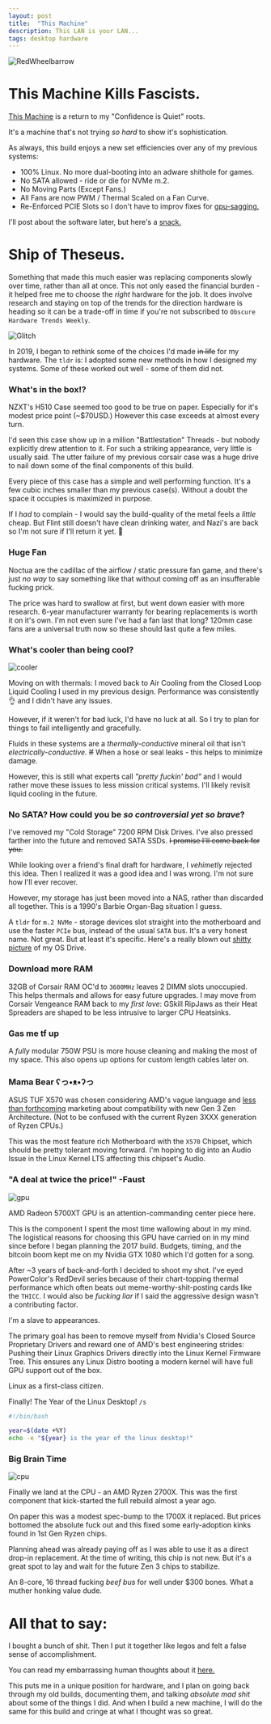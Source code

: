 ```yaml
---
layout: post
title:  "This Machine"
description: This LAN is your LAN...
tags: desktop hardware
---
```


![RedWheelbarrow](../../../assets/images/RWB/RWB01.jpg)

# This Machine Kills Fascists.

[This Machine](https://en.wikipedia.org/wiki/This_machine_kills_fascists) is a return to my "Confidence is Quiet" roots.

It's a machine that's not trying _so hard_ to show it's sophistication.

As always, this build enjoys a new set efficiencies over any of my previous systems:

* 100% Linux. No more dual-booting into an adware shithole for games.
* No SATA allowed - ride or die for NVMe m.2.
* No Moving Parts (Except Fans.)
* All Fans are now PWM / Thermal Scaled on a Fan Curve.
* Re-Enforced PCIE Slots so I don't have to improv fixes for [gpu-sagging.](../../../assets/images/RWB/gpusag.jpeg)

I'll post about the software later, but here's a [snack.](../../../assets/images/RWB/shellbie.png)

# Ship of Theseus.

Something that made this much easier was replacing components slowly over time, rather than all at once. This not only eased the financial burden - it helped free me to choose the _right_ hardware for the job. It does involve research and staying on top of the trends for the direction hardware is heading so it can be a trade-off in time if you're not subscribed to `Obscure Hardware Trends Weekly`.

![Glitch](../../../assets/images/Glitch/Glitch.jpg)

In 2019, I began to rethink some of the choices I'd made ~~in life~~ for my hardware. The `tldr` is: I adopted some new methods in how I designed my systems. Some of these worked out well - some of them did not.

### What's in the box!?

NZXT's H510 Case seemed too good to be true on paper. Especially for it's modest price point (~$70USD.) However this case exceeds at almost every turn.

I'd seen this case show up in a million "Battlestation" Threads - but nobody explicitly drew attention to it. For such a striking appearance, very little is usually said. The utter failure of my previous corsair case was a huge drive to nail down some of the final components of this build.

Every piece of this case has a simple and well performing function. It's a few cubic inches smaller than my previous case(s). Without a doubt the space it occupies is maximized in purpose.

If I *had* to complain - I would say the build-quality of the metal feels a _little_ cheap. But Flint still doesn't have clean drinking water, and Nazi's are back so I'm not sure if I'll return it yet. 🤔

### Huge Fan

Noctua are the cadillac of the airflow / static pressure fan game, and there's just _no way_ to say something like that without coming off as an insufferable fucking prick.

The price was hard to swallow at first, but went down easier with more research. 6-year manufacturer warranty for bearing replacements is worth it on it's own. I'm not even sure I've had a fan last that long? 120mm case fans are a universal truth now so these should last quite a few miles.

### What's cooler than being cool?

![cooler](../../../assets/images/RWB/cooler.jpg)

Moving on with thermals: I moved back to Air Cooling from the Closed Loop Liquid Cooling I used in my previous design. Performance was consistently 👌 and I didn't have any issues.

However, if it weren't for bad luck, I'd have no luck at all. So I try to plan for things to fail intelligently and gracefully.

Fluids in these systems are a *thermally-conductive* mineral oil that isn't *electrically-conductive.* ~~If~~ When a hose or seal leaks - this helps to minimize damage.

However, this is still what experts call _"pretty fuckin' bad"_ and I would rather move these issues to less mission critical systems. I'll likely revisit liquid cooling in the future.

### No SATA? How could you be _so controversial yet so brave_?

I've removed my "Cold Storage" 7200 RPM Disk Drives. I've also pressed farther into the future and removed SATA SSDs. ~~I promise I'll come back for you.~~

While looking over a friend's final draft for hardware, I _vehimetly_ rejected this idea. Then I realized it was a good idea and I was wrong. I'm not sure how I'll ever recover.

However, my storage has just been moved into a NAS, rather than discarded all together. This is a 1990's Barbie Organ-Bag situation I guess.

A `tldr` for `m.2 NVMe` - storage devices slot straight into the motherboard and use the faster `PCIe` bus, instead of the usual `SATA` bus. It's a very honest name. Not great. But at least it's specific. Here's a really blown out [shitty picture](../../../assets/images/RWB/nvme.jpeg) of my OS Drive.

### Download more RAM

32GB of Corsair RAM OC'd to `3600MHz` leaves 2 DIMM slots unoccupied. This helps thermals and allows for easy future upgrades. I may move from Corsair Vengeance RAM back to my _first love_: GSkill RipJaws as their Heat Spreaders are shaped to be less intrusive to larger CPU Heatsinks.

### Gas me tf up

A _fully_ modular 750W PSU is more house cleaning and making the most of my space. This also opens up options for custom length cables later on.

### Mama Bear ʕっ•ᴥ•ʔっ

ASUS TUF X570 was chosen considering AMD's vague language and [less than forthcoming](../../../assets/images/RWB/chipset.png) marketing about compatibility with new Gen 3 Zen Architecture. (Not to be confused with the current Ryzen 3XXX generation of Ryzen CPUs.)

This was the most feature rich Motherboard with the `X570` Chipset, which should be pretty tolerant moving forward. I'm hoping to dig into an Audio Issue in the Linux Kernel LTS affecting this chipset's Audio.

### "A deal at twice the price!" -Faust

![gpu](../../../assets/images/RWB/the_debbil.jpg)

AMD Radeon 5700XT GPU is an attention-commanding center piece here.

This is the component I spent the most time wallowing about in my mind. The logistical reasons for choosing this GPU have carried on in my mind since before I began planning the 2017 build. Budgets, timing, and the bitcoin boom kept me on my Nvidia GTX 1080 which I'd gotten for a song. 

After ~3 years of back-and-forth I decided to shoot my shot. I've eyed PowerColor's RedDevil series because of their chart-topping thermal performance which often beats out meme-worthy-shit-posting cards like the `THICC`. I would also be _fucking liar_ if I said the aggressive design wasn't a contributing factor.

I'm a slave to appearances.

The primary goal has been to remove myself from Nvidia's Closed Source Proprietary Drivers and reward one of AMD's best engineering strides: Pushing their Linux Graphics Drivers directly into the Linux Kernel Firmware Tree. This ensures any Linux Distro booting a modern kernel will have full GPU support out of the box.

Linux as a first-class citizen. 

Finally! The Year of the Linux Desktop! `/s`

```sh
#!/bin/bash

year=$(date +%Y)
echo -e "${year} is the year of the linux desktop!"
```

### Big Brain Time

![cpu](../../../assets/images/RWB/cpu_glam.jpg)

Finally we land at the CPU - an AMD Ryzen 2700X. This was the first component that kick-started the full rebuild almost a year ago.

On paper this was a modest spec-bump to the 1700X it replaced. But prices bottomed the absolute fuck out and this fixed some early-adoption kinks found in 1st Gen Ryzen chips.

Planning ahead was already paying off as I was able to use it as a direct drop-in replacement. At the time of writing, this chip is not new. But it's a great spot to lay and wait for the future Zen 3 chips to stabilize.

An 8-core, 16 thread fucking _beef bus_ for well under $300 bones. What a muther honking value dude.

# All that to say:

I bought a bunch of shit. Then I put it together like legos and felt a false sense of accomplishment. 

You can read my embarrassing human thoughts about it [here.](/2020/07/27/Zen-Art.html)

This puts me in a unique position for hardware, and I plan on going back through my old builds, documenting them, and talking _absolute mad shit_ about some of the things I did. And when I build a new machine, I will do the same for this build and cringe at what I thought was so great.
